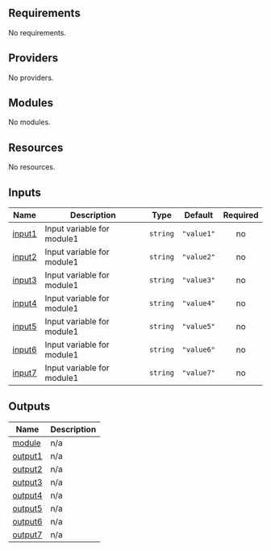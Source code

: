 <!-- BEGIN_TF_DOCS -->
## Requirements

No requirements.

## Providers

No providers.

## Modules

No modules.

## Resources

No resources.

## Inputs

| Name | Description | Type | Default | Required |
|------|-------------|------|---------|:--------:|
| <a name="input_input1"></a> [input1](#input\_input1) | Input variable for module1 | `string` | `"value1"` | no |
| <a name="input_input2"></a> [input2](#input\_input2) | Input variable for module1 | `string` | `"value2"` | no |
| <a name="input_input3"></a> [input3](#input\_input3) | Input variable for module1 | `string` | `"value3"` | no |
| <a name="input_input4"></a> [input4](#input\_input4) | Input variable for module1 | `string` | `"value4"` | no |
| <a name="input_input5"></a> [input5](#input\_input5) | Input variable for module1 | `string` | `"value5"` | no |
| <a name="input_input6"></a> [input6](#input\_input6) | Input variable for module1 | `string` | `"value6"` | no |
| <a name="input_input7"></a> [input7](#input\_input7) | Input variable for module1 | `string` | `"value7"` | no |

## Outputs

| Name | Description |
|------|-------------|
| <a name="output_module"></a> [module](#output\_module) | n/a |
| <a name="output_output1"></a> [output1](#output\_output1) | n/a |
| <a name="output_output2"></a> [output2](#output\_output2) | n/a |
| <a name="output_output3"></a> [output3](#output\_output3) | n/a |
| <a name="output_output4"></a> [output4](#output\_output4) | n/a |
| <a name="output_output5"></a> [output5](#output\_output5) | n/a |
| <a name="output_output6"></a> [output6](#output\_output6) | n/a |
| <a name="output_output7"></a> [output7](#output\_output7) | n/a |
<!-- END_TF_DOCS -->